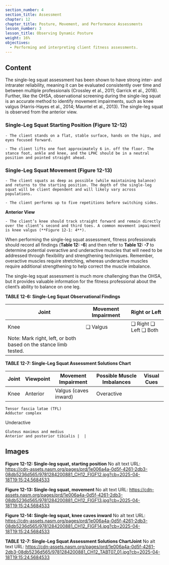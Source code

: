 ```yaml
---
section_number: 4
section_title: Assessment
chapter: 12
chapter_title: Posture, Movement, and Performance Assessments
lesson_number: 3
lesson_title: Observing Dynamic Posture
weight: 16%
objectives:
  - Performing and interpreting client fitness assessments.
---
```


## Content
The single-leg squat assessment has been shown to have strong inter- and intrarater reliability, meaning it can be evaluated consistently over time and between multiple professionals (Crossley et al., 2011; Garrick et al., 2018). Further, like the OHSA, observational screening during the single-leg squat is an accurate method to identify movement impairments, such as knee valgus (Harris-Hayes et al., 2014; Mauntel et al., 2013). The single-leg squat is observed from the anterior view.

### Single-Leg Squat Starting Position (Figure 12-12)

	- The client stands on a flat, stable surface, hands on the hips, and eyes focused forward.

	- The client lifts one foot approximately 6 in. off the floor. The stance foot, ankle and knee, and the LPHC should be in a neutral position and pointed straight ahead.

### Single-Leg Squat Movement (Figure 12-13)

	- The client squats as deep as possible (while maintaining balance) and returns to the starting position. The depth of the single-leg squat will be client dependent and will likely vary across populations.

	- The client performs up to five repetitions before switching sides.

**Anterior View**

	- The client’s knee should track straight forward and remain directly over the client’s second and third toes. A common movement impairment is knee valgus (**Figure 12-1: 4**).

When performing the single-leg squat assessment, fitness professionals should record all findings (**Table 12: -6**) and then refer to **Table 12: -7** to determine potential overactive and underactive muscles that will need to be addressed through flexibility and strengthening techniques. Remember, overactive muscles require stretching, whereas underactive muscles require additional strengthening to help correct the muscle imbalance.

The single-leg squat assessment is much more challenging than the OHSA, but it provides valuable information for the fitness professional about the client’s ability to balance on one leg.

**TABLE 12-6: Single-Leg Squat Observational Findings**

| Joint | Movement Impairment | Right or Left |
|---|---|---|
| Knee | ❑ Valgus | ❑ Right ❑ Left ❑ Both |
| Note: Mark right, left, or both based on the stance limb tested. |

**TABLE 12-7: Single-Leg Squat Assessment Solutions Chart**

| Joint | Viewpoint | Movement Impairment | Possible Muscle Imbalances | Visual Cues |
|---|---|---|---|---|
| Knee | Anterior | Valgus (caves inward) | Overactive

	Tensor fascia latae (TFL)
	Adductor complex

Underactive

	Gluteus maximus and medius
	Anterior and posterior tibialis |  |

## Images

**Figure 12-12: Single-leg squat, starting position**
No alt text
URL: https://cdn-assets.nasm.org/pages/prd/1e006a4a-0d5f-4261-2db3-08db5236d565/9781284200881_CH12_FIGF12.jpg?cb=2025-04-18T19:15:24.5684533

**Figure 12-13: Single-leg squat, movement**
No alt text
URL: https://cdn-assets.nasm.org/pages/prd/1e006a4a-0d5f-4261-2db3-08db5236d565/9781284200881_CH12_FIGF13.jpg?cb=2025-04-18T19:15:24.5684533

**Figure 12-14: Single-leg squat, knee caves inward**
No alt text
URL: https://cdn-assets.nasm.org/pages/prd/1e006a4a-0d5f-4261-2db3-08db5236d565/9781284200881_CH12_FIGF14.jpg?cb=2025-04-18T19:15:24.5684533

**TABLE 12-7: Single-Leg Squat Assessment Solutions ChartJoint**
No alt text
URL: https://cdn-assets.nasm.org/pages/prd/1e006a4a-0d5f-4261-2db3-08db5236d565/9781284200881_CH12_TABT07_01.jpg?cb=2025-04-18T19:15:24.5684533